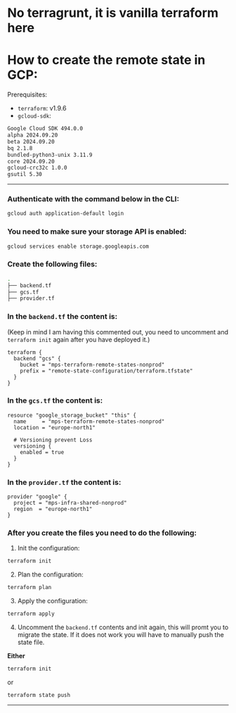 # No terragrunt, it is vanilla terraform here

# How to create the remote state in GCP:

Prerequisites: 
- `terraform`: v1.9.6
- `gcloud-sdk`:
```bash
Google Cloud SDK 494.0.0
alpha 2024.09.20
beta 2024.09.20
bq 2.1.8
bundled-python3-unix 3.11.9
core 2024.09.20
gcloud-crc32c 1.0.0
gsutil 5.30
```

---
### Authenticate with the command below in the CLI:
```bash
gcloud auth application-default login
```
### You need to make sure your storage API is enabled:

```bash
gcloud services enable storage.googleapis.com
```
### Create the following files:
```bash
.
├── backend.tf
├── gcs.tf
├── provider.tf
```
### In the `backend.tf` the content is:
(Keep in mind I am having this commented out, you need to uncomment and `terraform init` again after you have deployed it.)

```hcl
terraform {
  backend "gcs" {
    bucket = "mps-terraform-remote-states-nonprod"
    prefix = "remote-state-configuration/terraform.tfstate"
  }
}
```
### In the `gcs.tf` the content is:

```hcl
resource "google_storage_bucket" "this" {
  name     = "mps-terraform-remote-states-nonprod"
  location = "europe-north1"

  # Versioning prevent Loss
  versioning {
    enabled = true
  }
}
```
### In the `provider.tf` the content is:
```hcl
provider "google" {
  project = "mps-infra-shared-nonprod"
  region  = "europe-north1"
}
```
### After you create the files you need to do the following:
1. Init the configuration:
```bash
terraform init
```
2. Plan the configuration:
```bash
terraform plan
```
3. Apply the configuration:
```bash
terraform apply
```
4. Uncomment the `backend.tf` contents and init again, this will promt you to migrate the state. If it does not work you will have to manually push the state file.

**Either**
```bash
terraform init
```
or
```bash
terraform state push
```

---
